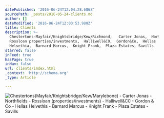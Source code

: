 ```yaml
---
datePublished: '2016-06-24T12:04:28.686Z'
sourcePath: _posts/2016-05-24-clients.md
author: []
dateModified: '2016-06-24T12:03:53.980Z'
title: Clients
description: >-
  Chestertons-Mayfair/Knightsbridge/Kew/Richmond,   Carter Jonas,  Northfields, 
  Rossloan properties/investments,  Halliwell&C0,  Gordon&Co,  Hellas
  Helvethia,  Barnard Marcus,  Knight Frank,  Plaza Estates, Savills    
starred: false
inFeed: true
hasPage: true
inNav: false
url: clients/index.html
_context: 'http://schema.org'
_type: Article

---
```

![Chestertons(Mayfair/Knightsbridge/Kew/Marylebone) - Carter Jonas - Northfields - Rossloan (properties/investments) - Halliwell&C0 - Gordon & Co - Hellas Helvethia - Barnard Marcus - Knight Frank - Plaza Estates - Savills    ](https://s3-us-west-2.amazonaws.com/the-grid-img/p/566cbdeceaf1f7bffa2cde5af60097a377e5e0d6.jpg)